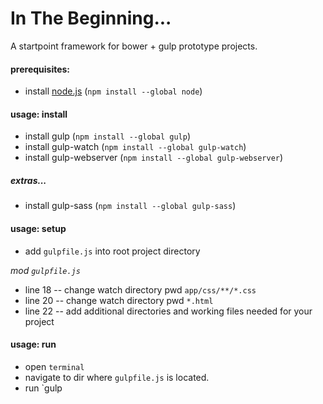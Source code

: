 # In The Beginning...
A startpoint framework for bower + gulp prototype projects.


#### prerequisites:
- install [node.js](https://nodejs.org/en/) (```npm install --global node```)


#### usage: install
- install gulp (`npm install --global gulp`)
- install gulp-watch (`npm install --global gulp-watch`)
- install gulp-webserver (`npm install --global gulp-webserver`)

##### extras...
- install gulp-sass (`npm install --global gulp-sass`)


#### usage: setup
+ add `gulpfile.js` into root project directory

_mod `gulpfile.js`_
- line 18 -- change watch directory pwd `app/css/**/*.css`
- line 20 -- change watch directory pwd `*.html`
- line 22 -- add additional directories and working files needed for your project


#### usage: run
- open `terminal`
- navigate to dir where `gulpfile.js` is located.
- run `gulp
